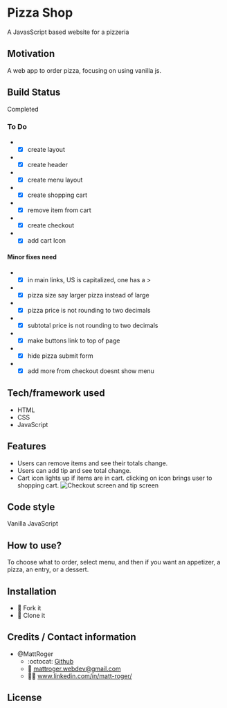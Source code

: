 # Pizza Shop
A JavasScript based website for a pizzeria

## Motivation
A web app to order pizza, focusing on using vanilla js. 

## Build Status
Completed

 ### To Do
 * -[x] create layout
 * -[x] create header
 * -[x] create menu layout
 * -[x] create shopping cart
 * -[x] remove item from cart
 * -[x] create checkout
 * -[x] add cart Icon
 ####  Minor fixes need
 * -[x] in main links, US is capitalized, one has a >
 * -[x] pizza size say larger pizza instead of large
 * -[x] pizza price is not rounding to two decimals
 * -[x] subtotal price is not rounding to two decimals
 * -[x] make buttons link to top of page
 * -[x] hide pizza submit form
 * -[x] add more from checkout doesnt show menu

## Tech/framework used
* HTML
* CSS
* JavaScript
## Features
* Users can remove items and see their totals change.
* Users can add tip and see total change.
* Cart icon lights up if items are in cart. clicking on icon brings user to shopping cart.
![Checkout screen and tip screen](https://github.com/MattRoger/screenshots/blob/master/NY%20Pizzeria.gif?raw=true)
## Code style
Vanilla JavaScript

## How to use?
To choose what to order, select menu, and then if you want an appetizer, a pizza, an entry, or a dessert.

## Installation
* :trident: Fork it
* :sheep: Clone it



## Credits / Contact information
* @MattRoger 
  * :octocat: [Github](https://mattroger.github.io)
  * :e-mail: mattroger.webdev@gmail.com
  * :man_office_worker: www.linkedin.com/in/matt-roger/


## License
